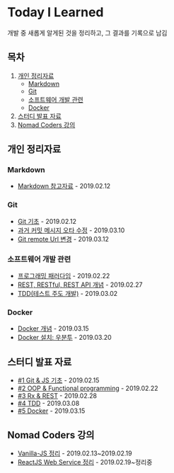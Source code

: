 # Today I Learned

개발 중 새롭게 알게된 것을 정리하고, 그 결과를 기록으로 남김

## 목차

1. [개인 정리자료](#개인-정리자료)
   - [Markdown](#Markdown)
   - [Git](#Git)
   - [소프트웨어 개발 관련](#소프트웨어-개발-관련)
   - [Docker](#Docker)
2. [스터디 발표 자료](#스터디-발표-자료)
3. [Nomad Coders 강의](#Nomad-Coders-강의)

## 개인 정리자료

### Markdown

- [Markdown 참고자료](./markdown/Markdown_참고자료.md) - 2019.02.12

### Git

- [Git 기초](./git/git_basic.md) - 2019.02.12
- [과거 커밋 메시지 오타 수정](./git/git_edit_commit_message.md) - 2019.03.10
- [Git remote Url 변경](./git/git_change_remoteUrl.md) - 2019.03.12

### 소프트웨어 개발 관련

- [프로그래밍 패러다임](./Software_development/Programming_Paradigms.md) - 2019.02.22
- [REST, RESTful, REST API 개념](./Software_development/RESTAPI.md) - 2019.02.27
- [TDD(테스트 주도 개발)](./Software_development/TDD.md) - 2019.03.02

### Docker

- [Docker 개념](./docker/docker_basic.md) - 2019.03.15
- [Docker 설치: 우분투](./docker/docker_install.md) - 2019.03.20

## 스터디 발표 자료

- [#1 Git & JS 기초](https://docs.google.com/presentation/d/1OWNY15Z-0dpxEg93CCyosPcU7DLvAyUE71KO8amji90/edit?usp=sharing) - 2019.02.15
- [#2 OOP & Functional programming](https://docs.google.com/presentation/d/1uh0rrbVksJTHuuGtwCLijbpQIcspbKk5P7nV8dezVVg/edit?usp=sharing) - 2019.02.22
- [#3 Rx & REST](https://docs.google.com/presentation/d/1m1ZbWvHiRUnSsXsCNPb3bnPcgATBlAx9YRvaG1j0aOw/edit?usp=sharing) - 2019.02.28
- [#4 TDD](https://docs.google.com/presentation/d/1Wb4nAYMA5QjJBWe9Oi_iofSI0mdzJgqZBYtlHJxzzcI/edit?usp=sharing) - 2019.03.08
- [#5 Docker](https://docs.google.com/presentation/d/1bzpcls-5RAxmEIe6IvH04GFB_jHvWT5eGXeFiOjcn_Y/edit?usp=sharing) - 2019.03.15

## Nomad Coders 강의

- [Vanilla-JS 정리](./js/vanillajs.md) - 2019.02.13~2019.02.19
- [ReactJS Web Service 정리](./React/ReactJS_WS.md) - 2019.02.19~정리중